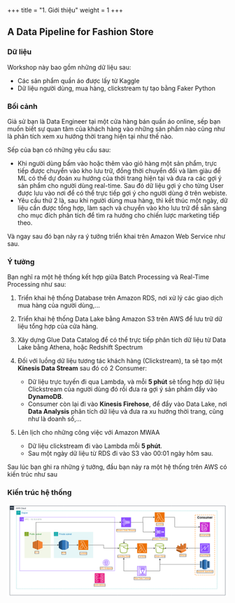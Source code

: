 +++
title = "1. Giới thiệu"
weight = 1
+++

## A Data Pipeline for Fashion Store
### Dữ liệu
Workshop này bao gồm những dữ liệu sau:
- Các sản phẩm quần áo được lấy từ Kaggle
- Dữ liệu người dùng, mua hàng, clickstream tự tạo bằng Faker Python

### Bối cảnh
Giả sử bạn là Data Engineer tại một cửa hàng bán quần áo online, sếp bạn muốn biết sự quan tâm của khách hàng vào những sản phẩm nào cũng như là 
phân tích xem xu hướng thời trang hiện tại như thế nào.

Sếp của bạn có những yêu cầu sau:
- Khi người dùng bấm vào hoặc thêm vào giỏ hàng một sản phẩm, trực tiếp được chuyển vào kho lưu trữ, đồng thời chuyển đổi và làm giàu để ML có thể dự đoán xu hướng của thời trang hiện tại và đưa ra các gợi ý sản phẩm cho người dùng real-time. Sau đó dữ liệu gợi ý cho từng User được lưu vào nơi để có thể trực tiếp gợi ý cho người dùng ở trên webiste.
- Yêu cầu thứ 2 là, sau khi người dùng mua hàng, thì kết thúc một ngày, dữ liệu cần được tổng hợp, làm sạch và chuyển vào kho lưu trữ để sẵn sàng cho mục đích phân tích để tìm ra hướng cho chiến lược marketing tiếp theo.

Và ngay sau đó bạn nảy ra ý tưởng triển khai trên Amazon Web Service như sau.

### Ý tưởng
Bạn nghĩ ra một hệ thống kết hợp giữa Batch Processing và Real-Time Processing như sau:
1. Triển khai hệ thống Database trên Amazon RDS, nơi xử lý các giao dịch mua hàng của người dùng,... 

2. Triển khai hệ thống Data Lake bằng Amazon S3 trên AWS để lưu trữ dữ liệu tổng hợp của cửa hàng.
3. Xây dựng Glue Data Catalog để có thể trực tiếp phân tích dữ liệu từ Data Lake bằng Athena, hoặc Redshift Spectrum
4. Đối với luồng dữ liệu tương tác khách hàng (Clickstream), ta sẽ tạo một **Kinesis Data Stream** sau đó có 2 Consumer:
   - Dữ liệu trực tuyến đi qua Lambda, và mỗi **5 phút** sẽ tổng hợp dữ liệu Clickstream của người dùng đó rồi đưa ra gợi ý sản phẩm đẩy vào **DynamoDB**.
   - Consumer còn lại đi vào **Kinesis Firehose**, để đẩy vào Data Lake, nơi **Data Analysis** phân tích dữ liệu và đưa ra xu hướng thời trang, cũng như là doanh số,...
5. Lên lịch cho những công việc với Amazon MWAA
   - Dữ liệu clickstream đi vào Lambda mỗi **5 phút**.
   - Sau một ngày dữ liệu từ RDS đi vào S3 vào 00:01 ngày hôm sau.
   
   
Sau lúc bạn ghi ra những ý tưởng, đầu bạn nảy ra một hệ thống trên AWS có kiến trúc như sau

### Kiến trúc hệ thống

![alt](./images/architect.png)